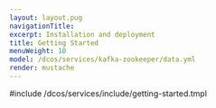 ```yaml
---
layout: layout.pug
navigationTitle:
excerpt: Installation and deployment 
title: Getting Started
menuWeight: 10
model: /dcos/services/kafka-zookeeper/data.yml
render: mustache
---
```


#include /dcos/services/include/getting-started.tmpl
